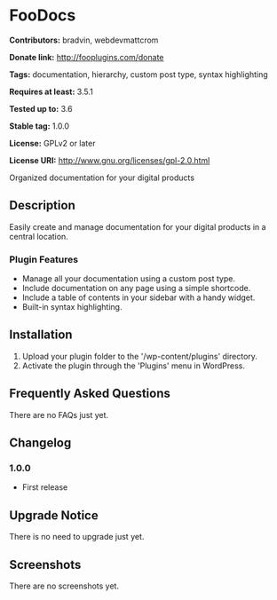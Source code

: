 # FooDocs #
**Contributors:** bradvin, webdevmattcrom

**Donate link:** http://fooplugins.com/donate

**Tags:** documentation, hierarchy, custom post type, syntax highlighting

**Requires at least:** 3.5.1

**Tested up to:** 3.6

**Stable tag:** 1.0.0

**License:** GPLv2 or later

**License URI:** http://www.gnu.org/licenses/gpl-2.0.html


Organized documentation for your digital products

## Description ##

Easily create and manage documentation for your digital products in a central location.

### Plugin Features ###

*   Manage all your documentation using a custom post type.
*   Include documentation on any page using a simple shortcode.
*   Include a table of contents in your sidebar with a handy widget.
*   Built-in syntax highlighting.

## Installation ##

1.  Upload your plugin folder to the '/wp-content/plugins' directory.
2.  Activate the plugin through the 'Plugins' menu in WordPress.

## Frequently Asked Questions ##

There are no FAQs just yet.

## Changelog ##

### 1.0.0 ###
*   First release

## Upgrade Notice ##

There is no need to upgrade just yet.

## Screenshots ##

There are no screenshots yet.